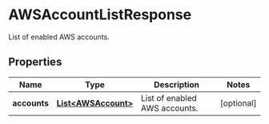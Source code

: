 

# AWSAccountListResponse

List of enabled AWS accounts.

## Properties

Name | Type | Description | Notes
------------ | ------------- | ------------- | -------------
**accounts** | [**List&lt;AWSAccount&gt;**](AWSAccount.md) | List of enabled AWS accounts. |  [optional]



